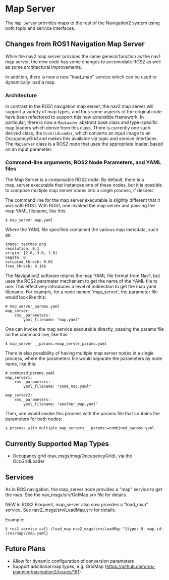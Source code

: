# Map Server

The `Map Server` provides maps to the rest of the Navigation2 system using both topic and
service interfaces.

## Changes from ROS1 Navigation Map Server

While the nav2 map server provides the same general function as the nav1 map server, the new
code has some changes to accomodate ROS2 as well as some architectural improvements.

In addition, there is now a new "load_map" service which can be used to dynamically load a map.

### Architecture

In contrast to the ROS1 navigation map server, the nav2 map server will support a variety
of map types, and thus some aspects of the original code have been refactored to support
this new extensible framework. In particular, there is now a `MapLoader` abstract base class
and type-specific map loaders which derive from this class. There is currently one such
derived class, the `OccGridLoader`, which converts an input image to an OccupancyGrid and
makes this available via topic and service interfaces. The `MapServer` class is a ROS2 node
that uses the appropriate loader, based on an input parameter.

### Command-line arguments, ROS2 Node Parameters, and YAML files

The Map Server is a composable ROS2 node. By default, there is a map_server executable that
instances one of these nodes, but it is possible to compose multiple map server nodes into
a single process, if desired.

The command line for the map server executable is slightly different that it was with ROS1.
With ROS1, one invoked the map server and passing the map YAML filename, like this:

```
$ map_server map.yaml
```

Where the YAML file specified contained the various map metadata, such as:

```
image: testmap.png
resolution: 0.1
origin: [2.0, 3.0, 1.0]
negate: 0
occupied_thresh: 0.65
free_thresh: 0.196
```

The Navigation2 software retains the map YAML file format from Nav1, but uses the ROS2 parameter
mechanism to get the name of the YAML file to use. This effectively introduces a
level of indirection to get the map yaml filename. For example, for a node named 'map_server',
the parameter file would look like this:

```
# map_server_params.yaml
map_server:
    ros__parameters:
        yaml_filename: "map.yaml"
```

One can invoke the map service executable directly, passing the params file on the command line,
like this:

```
$ map_server __params:=map_server_params.yaml
```

There is also possibility of having multiple map server nodes in a single process, where the parameters file would separate the parameters by node name, like this:

```
# combined_params.yaml
map_server1:
    ros__parameters:
        yaml_filename: "some_map.yaml"

map_server2:
    ros__parameters:
        yaml_filename: "another_map.yaml"
```

Then, one would invoke this process with the params file that contains the parameters for both nodes:

```
$ process_with_multiple_map_servers __params:=combined_params.yaml
```

## Currently Supported Map Types
- Occupancy grid (nav_msgs/msg/OccupancyGrid), via the OccGridLoader

## Services
As in ROS navigation, the map_server node provides a "map" service to get the map. See the nav_msgs/srv/GetMap.srv file for details.

NEW in ROS2 Eloquent, map_server also now provides a "load_map" service. See nav2_msgs/srv/LoadMap.srv for details.

Example:
```
$ ros2 service call /load_map nav2_msgs/srv/LoadMap "{type: 0, map_id: /ros/maps/map.yaml}
```

## Future Plans
- Allow for dynamic configuration of conversion parameters
- Support additional map types, e.g. GridMap (https://github.com/ros-planning/navigation2/issues/191)

